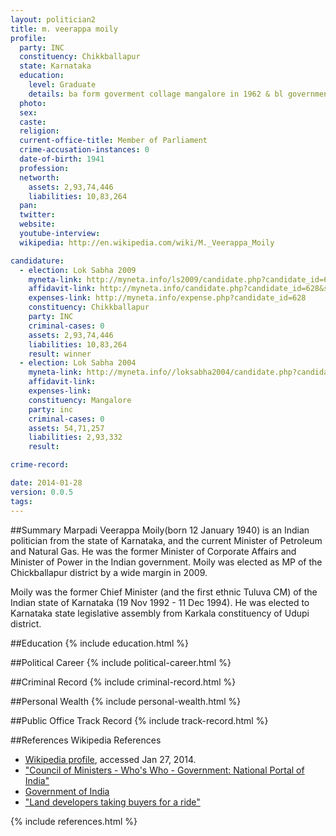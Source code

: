 ```yaml
---
layout: politician2
title: m. veerappa moily
profile: 
  party: INC
  constituency: Chikkballapur
  state: Karnataka
  education: 
    level: Graduate
    details: ba form goverment collage mangalore in 1962 & bl government law collage bangalore in 1966
  photo: 
  sex: 
  caste: 
  religion: 
  current-office-title: Member of Parliament
  crime-accusation-instances: 0
  date-of-birth: 1941
  profession: 
  networth: 
    assets: 2,93,74,446
    liabilities: 10,83,264
  pan: 
  twitter: 
  website: 
  youtube-interview: 
  wikipedia: http://en.wikipedia.com/wiki/M._Veerappa_Moily

candidature: 
  - election: Lok Sabha 2009
    myneta-link: http://myneta.info/ls2009/candidate.php?candidate_id=628
    affidavit-link: http://myneta.info/candidate.php?candidate_id=628&scan=original
    expenses-link: http://myneta.info/expense.php?candidate_id=628
    constituency: Chikkballapur 
    party: INC
    criminal-cases: 0
    assets: 2,93,74,446
    liabilities: 10,83,264
    result: winner 
  - election: Lok Sabha 2004
    myneta-link: http://myneta.info//loksabha2004/candidate.php?candidate_id=1786
    affidavit-link: 
    expenses-link: 
    constituency: Mangalore 
    party: inc
    criminal-cases: 0
    assets: 54,71,257
    liabilities: 2,93,332
    result:  

crime-record: 

date: 2014-01-28
version: 0.0.5
tags: 
---
```

##Summary
Marpadi Veerappa Moily(born 12 January 1940) is an Indian politician from the state of Karnataka, and the current Minister of Petroleum and Natural Gas. He was the former Minister of Corporate Affairs and Minister of Power in the Indian government. Moily was elected as MP of the Chickballapur district by a wide margin in 2009.

Moily was the former Chief Minister (and the first ethnic Tuluva CM) of the Indian state of Karnataka (19 Nov 1992 - 11 Dec 1994). He was elected to Karnataka state legislative assembly from Karkala constituency of Udupi district.


##Education
{% include education.html %}


##Political Career
{% include political-career.html %}


##Criminal Record
{% include criminal-record.html %}


##Personal Wealth
{% include personal-wealth.html %}


##Public Office Track Record
{% include track-record.html %}


##References
Wikipedia References
- [Wikipedia profile]({{page.profile.wikipedia}}), accessed Jan 27, 2014.
- ["Council of Ministers - Who's Who - Government: National Portal of India"][wiki1]
- [Government of India][wiki2]
- ["Land developers taking buyers for a ride"][wiki3]

[wiki1]: http://india.gov.in/govt/cabinet.php
[wiki2]: /wiki/Government_of_India
[wiki3]: http://www.hindu.com/2008/10/24/stories/2008102455481100.htm


{% include references.html %}